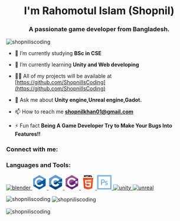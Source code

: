 <h1 align="center">I'm Rahomotul Islam (Shopnil)</h1>
<h3 align="center">A passionate game developer from Bangladesh.</h3>

<p align="left"> <img src="https://komarev.com/ghpvc/?username=shopniliscoding&label=Profile%20views&color=0e75b6&style=flat" alt="shopniliscoding" /> </p>

- 🔭 I’m currently studying **BSc in CSE**

- 🌱 I’m currently learning **Unity and Web developing**

- 👨‍💻 All of my projects will be available at [https://github.com/ShopnilIsCoding](https://github.com/ShopnilIsCoding)

- 💬 Ask me about **Unity engine,Unreal engine,Gadot.**

- 📫 How to reach me **shopnilkhan01@gmail.com**

- ⚡ Fun fact **Being A Game Developer Try to Make Your Bugs Into Features!!**

<h3 align="left">Connect with me:</h3>
<p align="left">
</p>

<h3 align="left">Languages and Tools:</h3>
<p align="left"> <a href="https://www.blender.org/" target="_blank" rel="noreferrer"> <img src="https://download.blender.org/branding/community/blender_community_badge_white.svg" alt="blender" width="40" height="40"/> </a> <a href="https://www.cprogramming.com/" target="_blank" rel="noreferrer"> <img src="https://raw.githubusercontent.com/devicons/devicon/master/icons/c/c-original.svg" alt="c" width="40" height="40"/> </a> <a href="https://www.w3schools.com/cpp/" target="_blank" rel="noreferrer"> <img src="https://raw.githubusercontent.com/devicons/devicon/master/icons/cplusplus/cplusplus-original.svg" alt="cplusplus" width="40" height="40"/> </a> <a href="https://www.w3schools.com/cs/" target="_blank" rel="noreferrer"> <img src="https://raw.githubusercontent.com/devicons/devicon/master/icons/csharp/csharp-original.svg" alt="csharp" width="40" height="40"/> </a> <a href="https://www.w3.org/html/" target="_blank" rel="noreferrer"> <img src="https://raw.githubusercontent.com/devicons/devicon/master/icons/html5/html5-original-wordmark.svg" alt="html5" width="40" height="40"/> </a> <a href="https://www.photoshop.com/en" target="_blank" rel="noreferrer"> <img src="https://raw.githubusercontent.com/devicons/devicon/master/icons/photoshop/photoshop-line.svg" alt="photoshop" width="40" height="40"/> </a> <a href="https://unity.com/" target="_blank" rel="noreferrer"> <img src="https://www.vectorlogo.zone/logos/unity3d/unity3d-icon.svg" alt="unity" width="40" height="40"/> </a> <a href="https://unrealengine.com/" target="_blank" rel="noreferrer"> <img src="https://raw.githubusercontent.com/kenangundogan/fontisto/036b7eca71aab1bef8e6a0518f7329f13ed62f6b/icons/svg/brand/unreal-engine.svg" alt="unreal" width="40" height="40"/> </a> </p>

<p><img align="left" src="https://github-readme-stats.vercel.app/api/top-langs?username=shopniliscoding&show_icons=true&locale=en&layout=compact" alt="shopniliscoding" /></p>

<p>&nbsp;<img align="center" src="https://github-readme-stats.vercel.app/api?username=shopniliscoding&show_icons=true&locale=en" alt="shopniliscoding" /></p>

<p><img align="center" src="https://github-readme-streak-stats.herokuapp.com/?user=shopniliscoding&" alt="shopniliscoding" /></p>

